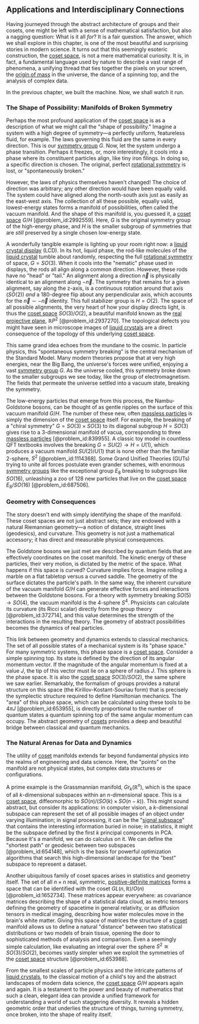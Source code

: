 ## Applications and Interdisciplinary Connections

Having journeyed through the abstract architecture of groups and their cosets, one might be left with a sense of mathematical satisfaction, but also a nagging question: What is it all *for*? It is a fair question. The answer, which we shall explore in this chapter, is one of the most beautiful and surprising stories in modern science. It turns out that this seemingly esoteric construction, the [coset space](@article_id:179965), is not a mere mathematical curiosity. It is, in fact, a fundamental language used by nature to describe a vast range of phenomena, a unifying thread that ties together the pixels on your screen, the [origin of mass](@article_id:161258) in the universe, the dance of a spinning top, and the analysis of complex data.

In the previous chapter, we built the machine. Now, we shall watch it run.

### The Shape of Possibility: Manifolds of Broken Symmetry

Perhaps the most profound application of the [coset space](@article_id:179965) is as a description of what we might call the "shape of possibility." Imagine a system with a high degree of symmetry—a perfectly uniform, featureless fluid, for example. The laws governing this fluid are the same in every direction. This is our [symmetry group](@article_id:138068) $G$. Now, let the system undergo a phase transition. Perhaps it freezes, or, more interestingly, it cools into a phase where its constituent particles align, like tiny iron filings. In doing so, a specific direction is chosen. The original, perfect [rotational symmetry](@article_id:136583) is lost, or "spontaneously broken."

However, the laws of physics themselves haven't changed! The choice of direction was arbitrary; any other direction would have been equally valid. The system could have aligned along the north-south axis just as easily as the east-west axis. The collection of all these possible, equally valid, lowest-energy states forms a manifold of possibilities, often called the vacuum manifold. And the shape of this manifold is, you guessed it, a [coset space](@article_id:179965) $G/H$ [@problem_id:2992559]. Here, $G$ is the original symmetry group of the high-energy phase, and $H$ is the smaller subgroup of symmetries that are *still* preserved by a single chosen low-energy state.

A wonderfully tangible example is lighting up your room right now: a [liquid crystal display](@article_id:141789) (LCD). In its hot, liquid phase, the rod-like molecules of the [liquid crystal](@article_id:201787) tumble about randomly, respecting the full [rotational symmetry](@article_id:136583) of space, $G = SO(3)$. When it cools into the "nematic" phase used in displays, the rods all align along a common direction. However, these rods have no "head" or "tail." An alignment along a direction $\vec{n}$ is physically identical to an alignment along $-\vec{n}$. The symmetry that remains for a given alignment, say along the z-axis, is a continuous rotation around that axis ($SO(2)$) *and* a 180-degree flip about any perpendicular axis, which accounts for the $\vec{n} \sim -\vec{n}$ identity. This full stabilizer group is $H = O(2)$. The space of all possible alignments, the very heart of how your display directs light, is thus the [coset space](@article_id:179965) $SO(3)/O(2)$, a beautiful manifold known as the [real projective plane](@article_id:149870), $\mathbb{R}P^2$ [@problem_id:2937270]. The topological defects you might have seen in microscope images of [liquid crystals](@article_id:147154) are a direct consequence of the topology of this underlying [coset space](@article_id:179965).

This same grand idea echoes from the mundane to the cosmic. In particle physics, this "spontaneous symmetry breaking" is the central mechanism of the Standard Model. Many modern theories propose that at very high energies, near the Big Bang, the universe's forces were unified, enjoying a vast [symmetry group](@article_id:138068) $G$. As the universe cooled, this symmetry broke down to the smaller subgroups we see today, like the group of electromagnetism. The fields that permeate the universe settled into a vacuum state, breaking the symmetry.

The low-energy particles that emerge from this process, the Nambu-Goldstone bosons, can be thought of as gentle ripples on the surface of this vacuum manifold $G/H$. The number of these new, often [massless particles](@article_id:262930) is simply the dimension of the [coset space](@article_id:179965) itself. For example, the breaking of a "chiral symmetry" $G = SO(3) \times SO(3)$ to its diagonal subgroup $H=SO(3)$ gives rise to a 3-dimensional manifold of vacua, corresponding to three [massless particles](@article_id:262930) [@problem_id:839955]. A classic toy model in countless QFT textbooks involves the breaking $G=SU(2) \to H=U(1)$, which produces a vacuum manifold $SU(2)/U(1)$ that is none other than the familiar 2-sphere, $S^2$ [@problem_id:1114368]. Some Grand Unified Theories (GUTs) trying to unite all forces postulate even grander schemes, with enormous [symmetry groups](@article_id:145589) like the exceptional group $E_8$ breaking to subgroups like $SO(16)$, unleashing a zoo of 128 new particles that live on the [coset space](@article_id:179965) $E_8/SO(16)$ [@problem_id:687506].

### Geometry with Consequences

The story doesn't end with simply identifying the shape of the manifold. These coset spaces are not just abstract sets; they are endowed with a natural Riemannian geometry—a notion of distance, straight lines (geodesics), and curvature. This geometry is not just a mathematical accessory; it has direct and measurable physical consequences.

The Goldstone bosons we just met are described by quantum fields that are effectively coordinates on the coset manifold. The kinetic energy of these particles, their very motion, is dictated by the metric of the space. What happens if this space is curved? Curvature implies force. Imagine rolling a marble on a flat tabletop versus a curved saddle. The geometry of the surface dictates the particle's path. In the same way, the inherent curvature of the vacuum manifold $G/H$ can generate effective forces and interactions between the Goldstone bosons. For a theory with symmetry breaking $SO(5) \to SO(4)$, the vacuum manifold is the 4-sphere $S^4$. Physicists can calculate its curvature (its Ricci scalar) directly from the group theory [@problem_id:372714], and this value determines the strength of the interactions in the resulting theory. The geometry of abstract possibilities becomes the dynamics of real particles.

This link between geometry and dynamics extends to classical mechanics. The set of all possible states of a mechanical system is its "phase space." For many symmetric systems, this phase space is a [coset space](@article_id:179965). Consider a simple spinning top. Its state is defined by the direction of its angular momentum vector. If the magnitude of the angular momentum is fixed at a value $J$, the tip of this vector must lie on a sphere of radius $J$. This sphere is the phase space. It is also the [coset space](@article_id:179965) $SO(3)/SO(2)$, the same sphere we saw earlier. Remarkably, the formalism of groups provides a natural structure on this space (the Kirillov-Kostant-Souriau form) that is precisely the symplectic structure required to define Hamiltonian mechanics. The "area" of this phase space, which can be calculated using these tools to be $4\pi J$ [@problem_id:653955], is directly proportional to the number of quantum states a quantum spinning top of the same angular momentum can occupy. The abstract geometry of [cosets](@article_id:146651) provides a deep and beautiful bridge between classical and quantum mechanics.

### The Natural Arenas for Data and Dynamics

The utility of [coset](@article_id:149157) manifolds extends far beyond fundamental physics into the realms of engineering and data science. Here, the "points" on the manifold are not physical states, but complex data structures or configurations.

A prime example is the Grassmannian manifold, $Gr_k(\mathbb{R}^n)$, which is the space of all $k$-dimensional subspaces within an $n$-dimensional space. This is a [coset space](@article_id:179965), diffeomorphic to $SO(n) / (SO(k) \times SO(n-k))$. This might sound abstract, but consider its applications: in computer vision, a $k$-dimensional subspace can represent the set of all possible images of an object under varying illumination; in signal processing, it can be the "[signal subspace](@article_id:184733)" that contains the interesting information buried in noise; in statistics, it might be the subspace defined by the first $k$ principal components in PCA. Because it's a manifold, we can do calculus on it. We can define the "shortest path" or geodesic between two subspaces [@problem_id:654148], which is the basis for powerful optimization algorithms that search this high-dimensional landscape for the "best" subspace to represent a dataset.

Another ubiquitous family of coset spaces arises in statistics and geometry itself. The set of all $n \times n$ real, symmetric, [positive-definite matrices](@article_id:275004) forms a space that can be identified with the coset $GL(n, \mathbb{R})/O(n)$ [@problem_id:1652734]. These matrices appear everywhere: as covariance matrices describing the shape of a statistical data cloud, as metric tensors defining the geometry of spacetime in general relativity, or as diffusion tensors in medical imaging, describing how water molecules move in the brain's white matter. Giving this space of matrices the structure of a [coset](@article_id:149157) manifold allows us to define a natural "distance" between two statistical distributions or two models of brain tissue, opening the door to sophisticated methods of analysis and comparison. Even a seemingly simple calculation, like evaluating an integral over the sphere $S^2 \cong SO(3)/SO(2)$, becomes vastly simpler when we exploit the symmetries of the [coset space](@article_id:179965) structure [@problem_id:653988].

From the smallest scales of particle physics and the intricate patterns of [liquid crystals](@article_id:147154), to the classical motion of a child's toy and the abstract landscapes of modern data science, the [coset space](@article_id:179965) $G/H$ appears again and again. It is a testament to the power and beauty of mathematics that such a clean, elegant idea can provide a unified framework for understanding a world of such staggering diversity. It reveals a hidden geometric order that underlies the structure of things, turning symmetry, once broken, into the shape of reality itself.